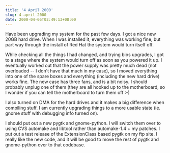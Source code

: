 ```yaml
---
title: '4 April 2000'
slug: 4-april-2000
date: 2000-04-05T02:49:13+08:00
---
```


Have been upgrading my system for the past few days. I
got a nice new 20GB hard drive. When I was installed it,
everything was working fine, but part way through the
install of Red Hat the system would turn itself off.

While checking all the things I had changed, and trying
bios upgrades, I got to a stage where the system would turn
off as soon as you powered it up. I eventually worked out
that the power supply was pretty much dead (not overloaded
\-- I don\'t have that much in my case), so I moved everything
into one of the spare boxes and everything (including the
new hard drive) works fine. The new case has three fans,
and is a bit noisy. I should probably unplug one of them
(they are all hooked up to the motherboard, so I wonder if
you can tell the motherboard to turn them off :-)

I also turned on DMA for the hard drives and it makes a
big difference when compiling stuff. I am currently
upgrading things to a more usable state (ie. gnome stuff
with debugging info turned on).

I should put out a new pygtk and gnome-python. I will
switch them over to using CVS automake and libtool rather
than automake-1.4 + my patches. I put out a test release of
the ExtensionClass based pygtk on my ftp site. I really
like the new code, and it will be good to move the rest of
pygtk and gnome-python over to that codebase.
